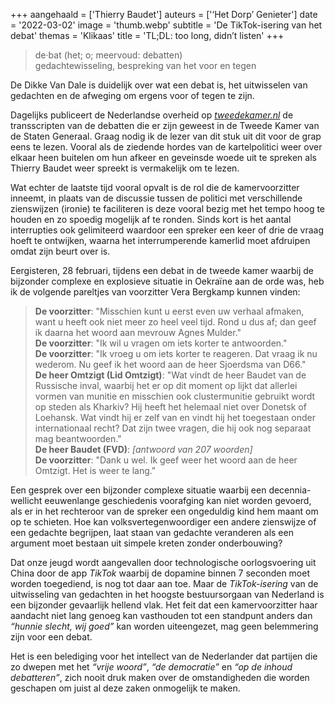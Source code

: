 +++
aangehaald = ['Thierry Baudet']
auteurs = ['‘Het Dorp’ Genieter']
date = '2022-03-02'
image = 'thumb.webp'
subtitle = 'De TikTok-isering van het debat'
themas = 'Klikaas'
title = 'TL;DL: too long, didn’t listen'
+++


>de·bat (het; o; meervoud: debatten)<br>
>gedachtewisseling, bespreking van het voor en tegen

De Dikke Van Dale is duidelijk over wat een debat is, het uitwisselen van gedachten en de afweging om ergens voor of tegen te zijn.

Dagelijks publiceert de Nederlandse overheid op _[tweedekamer.nl](https://tweedekamer.nl/)_ de transscripten van de debatten die er zijn geweest in de Tweede Kamer van de Staten Generaal. Graag nodig ik de lezer van dit stuk uit dit voor de grap eens te lezen. Vooral als de ziedende hordes van de kartelpolitici weer over elkaar heen buitelen om hun afkeer en geveinsde woede uit te spreken als Thierry Baudet weer spreekt is vermakelijk om te lezen.

Wat echter de laatste tijd vooral opvalt is de rol die de kamervoorzitter inneemt, in plaats van de discussie tussen de politici met verschillende zienswijzen (ironie) te faciliteren is deze vooral bezig met het tempo hoog te houden en zo spoedig mogelijk af te ronden. Sinds kort is het aantal interrupties ook gelimiteerd waardoor een spreker een keer of drie de vraag hoeft te ontwijken, waarna het interrumperende kamerlid moet afdruipen omdat zijn beurt over is.

Eergisteren, 28 februari, tijdens een debat in de tweede kamer waarbij de bijzonder complexe en explosieve situatie in Oekraïne aan de orde was, heb ik de volgende pareltjes van voorzitter Vera Bergkamp kunnen vinden:

>**De voorzitter**: "Misschien kunt u eerst even uw verhaal afmaken, want u heeft ook niet meer zo heel veel tijd. Rond u dus af; dan geef ik daarna het woord aan mevrouw Agnes Mulder."<br>
>**De voorzitter**: "Ik wil u vragen om iets korter te antwoorden."<br>
>**De voorzitter**: "Ik vroeg u om iets korter te reageren. Dat vraag ik nu wederom. Nu geef ik het woord aan de heer Sjoerdsma van D66."<br>
>**De heer Omtzigt (Lid Omtzigt)**: "Wat vindt de heer Baudet van de Russische inval, waarbij het er op dit moment op lijkt dat allerlei vormen van munitie en misschien ook clustermunitie gebruikt wordt op steden als Kharkiv? Hij heeft het helemaal niet over Donetsk of Loehansk. Wat vindt hij er zelf van en vindt hij het toegestaan onder internationaal recht? Dat zijn twee vragen, die hij ook nog separaat mag beantwoorden."<br>
>**De heer Baudet (FVD)**: _[antwoord van 207 woorden]_<br>
>**De voorzitter**: "Dank u wel. Ik geef weer het woord aan de heer Omtzigt. Het is weer te lang."

Een gesprek over een bijzonder complexe situatie waarbij een decennia- wellicht eeuwenlange geschiedenis voorafging kan niet worden gevoerd, als er in het rechteroor van de spreker een ongeduldig kind hem maant om op te schieten. Hoe kan volksvertegenwoordiger een andere zienswijze of een gedachte begrijpen, laat staan van gedachte veranderen als een argument moet bestaan uit simpele kreten zonder onderbouwing?

Dat onze jeugd wordt aangevallen door technologische oorlogsvoering uit China door de app _TikTok_ waarbij de dopamine binnen 7 seconden moet worden toegediend, is nog tot daar aan toe. Maar de _TikTok-isering_ van de uitwisseling van gedachten in het hoogste bestuursorgaan van Nederland is een bijzonder gevaarlijk hellend vlak. Het feit dat een kamervoorzitter haar aandacht niet lang genoeg kan vasthouden tot een standpunt anders dan _“hunnie slecht, wij goed”_ kan worden uiteengezet, mag geen belemmering zijn voor een debat.

Het is een belediging voor het intellect van de Nederlander dat partijen die zo dwepen met het _“vrije woord”_, _“de democratie”_ en _“op de inhoud debatteren”_, zich nooit druk maken over de omstandigheden die worden geschapen om juist al deze zaken onmogelijk te maken.

